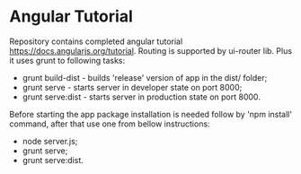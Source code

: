 # Angular Tutorial
Repository contains completed angular tutorial https://docs.angularjs.org/tutorial. Routing is supported by ui-router lib. Plus it uses grunt to following tasks:
- grunt build-dist - builds 'release' version of app in the dist/ folder;
- grunt serve - starts server in developer state on port 8000;
- grunt serve:dist - starts server in production state on port 8000.

Before starting the app package installation is needed follow by 'npm install' command, after that use one from bellow instructions:
- node server.js;
- grunt serve;
- grunt serve:dist.